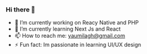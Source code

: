 ### Hi there 👋

- 🔭 I’m currently working on Reacy Native and PHP
- 🌱 I’m currently learning Next Js and React
- 📫 How to reach me: yaumilagh@gmail.com
- ⚡ Fun fact: Im passionate in learning UI/UX design
